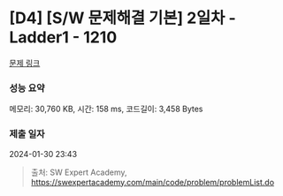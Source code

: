 # [D4] [S/W 문제해결 기본] 2일차 - Ladder1 - 1210 

[문제 링크](https://swexpertacademy.com/main/code/problem/problemDetail.do?contestProbId=AV14ABYKADACFAYh) 

### 성능 요약

메모리: 30,760 KB, 시간: 158 ms, 코드길이: 3,458 Bytes

### 제출 일자

2024-01-30 23:43



> 출처: SW Expert Academy, https://swexpertacademy.com/main/code/problem/problemList.do